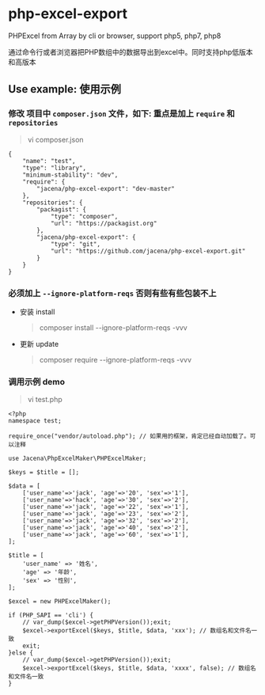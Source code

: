 # php-excel-export
PHPExcel from Array by cli or browser, support php5, php7, php8

通过命令行或者浏览器把PHP数组中的数据导出到excel中。同时支持php低版本和高版本

## Use example: 使用示例

### 修改 项目中 `composer.json` 文件，如下: 重点是加上 `require` 和 `repositories`
> vi composer.json
> 
```
{
    "name": "test",
    "type": "library",
    "minimum-stability": "dev",
    "require": {
        "jacena/php-excel-export": "dev-master"
    },
    "repositories": {
        "packagist": {
            "type": "composer",
            "url": "https://packagist.org"
        },
        "jacena/php-excel-export": {
            "type": "git",
            "url": "https://github.com/jacena/php-excel-export.git"
        }
    }
}
```

### 必须加上  `--ignore-platform-reqs` 否则有些有些包装不上
- 安装 install 
    > composer install --ignore-platform-reqs -vvv
- 更新 update
    > composer require --ignore-platform-reqs -vvv

### 调用示例 demo

> vi test.php

> 
```
<?php
namespace test;

require_once("vendor/autoload.php"); // 如果用的框架，肯定已经自动加载了。可以注释

use Jacena\PhpExcelMaker\PHPExcelMaker;

$keys = $title = [];

$data = [
    ['user_name'=>'jack', 'age'=>'20', 'sex'=>'1'],
    ['user_name'=>'hack', 'age'=>'30', 'sex'=>'2'],
    ['user_name'=>'jack', 'age'=>'22', 'sex'=>'1'],
    ['user_name'=>'jack', 'age'=>'23', 'sex'=>'2'],
    ['user_name'=>'jack', 'age'=>'32', 'sex'=>'2'],
    ['user_name'=>'jack', 'age'=>'40', 'sex'=>'2'],
    ['user_name'=>'jack', 'age'=>'60', 'sex'=>'1'],
];

$title = [
    'user_name' => '姓名',
    'age' => '年龄',
    'sex' => '性别',
];

$excel = new PHPExcelMaker();

if (PHP_SAPI == 'cli') {
    // var_dump($excel->getPHPVersion());exit;
    $excel->exportExcel($keys, $title, $data, 'xxx'); // 数组名和文件名一致
    exit;
}else {
    // var_dump($excel->getPHPVersion());exit;
    $excel->exportExcel($keys, $title, $data, 'xxxx', false); // 数组名和文件名一致
}

```




